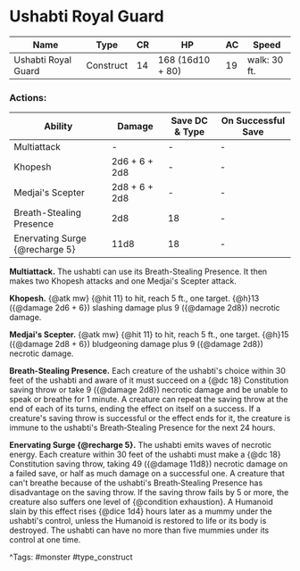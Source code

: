 # Ushabti Royal Guard

| Name | Type | CR | HP | AC | Speed |
|------|------|----|----|----|-------|
| Ushabti Royal Guard | Construct | 14 | 168 (16d10 + 80) | 19 | walk: 30 ft. |

### Actions:

| Ability | Damage | Save DC & Type | On Successful Save |
|---------|--------|----------------|--------------------|
| Multiattack | - | - | - |
| Khopesh | 2d6 + 6 + 2d8 | - | - |
| Medjai's Scepter | 2d8 + 6 + 2d8 | - | - |
| Breath-Stealing Presence | 2d8 | 18 | - |
| Enervating Surge {@recharge 5} | 11d8 | 18 | - |


**Multiattack.** The ushabti can use its Breath-Stealing Presence. It then makes two Khopesh attacks and one Medjai's Scepter attack.

**Khopesh.** {@atk mw} {@hit 11} to hit, reach 5 ft., one target. {@h}13 ({@damage 2d6 + 6}) slashing damage plus 9 ({@damage 2d8}) necrotic damage.

**Medjai's Scepter.** {@atk mw} {@hit 11} to hit, reach 5 ft., one target. {@h}15 ({@damage 2d8 + 6}) bludgeoning damage plus 9 ({@damage 2d8}) necrotic damage.

**Breath-Stealing Presence.** Each creature of the ushabti's choice within 30 feet of the ushabti and aware of it must succeed on a {@dc 18} Constitution saving throw or take 9 ({@damage 2d8}) necrotic damage and be unable to speak or breathe for 1 minute. A creature can repeat the saving throw at the end of each of its turns, ending the effect on itself on a success. If a creature's saving throw is successful or the effect ends for it, the creature is immune to the ushabti's Breath‑Stealing Presence for the next 24 hours.

**Enervating Surge {@recharge 5}.** The ushabti emits waves of necrotic energy. Each creature within 30 feet of the ushabti must make a {@dc 18} Constitution saving throw, taking 49 ({@damage 11d8}) necrotic damage on a failed save, or half as much damage on a successful one. A creature that can't breathe because of the ushabti's Breath‑Stealing Presence has disadvantage on the saving throw. If the saving throw fails by 5 or more, the creature also suffers one level of {@condition exhaustion}. A Humanoid slain by this effect rises {@dice 1d4} hours later as a mummy under the ushabti's control, unless the Humanoid is restored to life or its body is destroyed. The ushabti can have no more than five mummies under its control at one time.

^Tags: #monster #type_construct